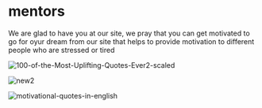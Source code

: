 # mentors
We are glad to have you at our site, we pray that you can get motivated to go for oyur dream from our site that helps 
to provide motivation to different people who are stressed or tired

![100-of-the-Most-Uplifting-Quotes-Ever2-scaled](https://github.com/AlishaNamakula/mentors/assets/145709106/22f15e44-7654-4a11-8a0c-c440e6351b33)

![new2](https://github.com/AlishaNamakula/mentors/assets/145709106/ad50ca4d-0251-4c8c-bdfa-5b6891def914)

![motivational-quotes-in-english](https://github.com/AlishaNamakula/mentors/assets/145709106/2eec3cd4-9fcc-4e7b-821f-5fca6590baf3)

